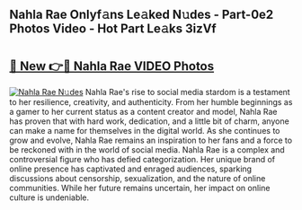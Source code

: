 ## Nahla Rae Onlyf𝚊ns Le𝚊ked N𝚞des - Part-0e2 Photos Video - Hot Part Le𝚊ks 3izVf

# <h2><a href="http://ab23324.deff.icu/?id=Nahla+Rae">🔗 New 👉🔴 Nahla Rae VIDEO Photos</a></h2>

[![Nahla Rae N𝚞des](https://i.imgur.com/rIISA9y.gif)](http://ab23324.deff.icu/?id=Nahla+Rae)
Nahla Rae's rise to social media stardom is a testament to her resilience, creativity, and authenticity. From her humble beginnings as a gamer to her current status as a content creator and model, Nahla Rae has proven that with hard work, dedication, and a little bit of charm, anyone can make a name for themselves in the digital world. As she continues to grow and evolve, Nahla Rae remains an inspiration to her fans and a force to be reckoned with in the world of social media. Nahla Rae is a complex and controversial figure who has defied categorization. Her unique brand of online presence has captivated and enraged audiences, sparking discussions about censorship, sexualization, and the nature of online communities. While her future remains uncertain, her impact on online culture is undeniable.
